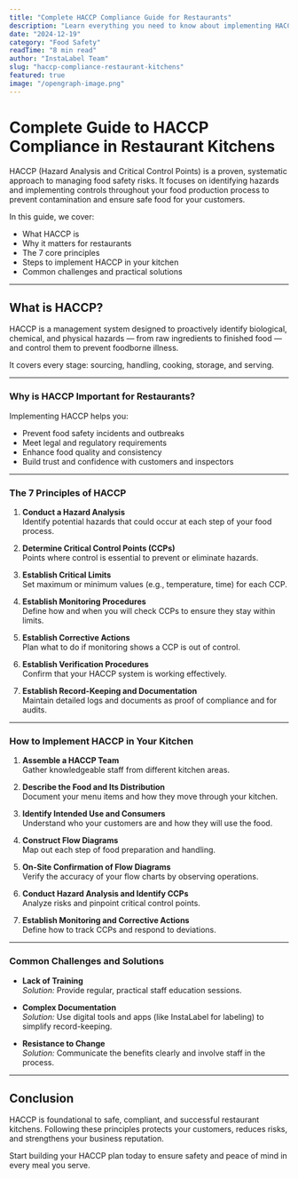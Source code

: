 ```yaml
---
title: "Complete HACCP Compliance Guide for Restaurants"
description: "Learn everything you need to know about implementing HACCP principles in your restaurant kitchen, including critical control points and monitoring procedures."
date: "2024-12-19"
category: "Food Safety"
readTime: "8 min read"
author: "InstaLabel Team"
slug: "haccp-compliance-restaurant-kitchens"
featured: true
image: "/opengraph-image.png"
---
```


# Complete Guide to HACCP Compliance in Restaurant Kitchens

HACCP (Hazard Analysis and Critical Control Points) is a proven, systematic approach to managing food safety risks. It focuses on identifying hazards and implementing controls throughout your food production process to prevent contamination and ensure safe food for your customers.

In this guide, we cover:

- What HACCP is
- Why it matters for restaurants
- The 7 core principles
- Steps to implement HACCP in your kitchen
- Common challenges and practical solutions

---

## What is HACCP?

HACCP is a management system designed to proactively identify biological, chemical, and physical hazards — from raw ingredients to finished food — and control them to prevent foodborne illness.

It covers every stage: sourcing, handling, cooking, storage, and serving.

---

### Why is HACCP Important for Restaurants?

Implementing HACCP helps you:

- Prevent food safety incidents and outbreaks
- Meet legal and regulatory requirements
- Enhance food quality and consistency
- Build trust and confidence with customers and inspectors

---

### The 7 Principles of HACCP

1. **Conduct a Hazard Analysis**  
   Identify potential hazards that could occur at each step of your food process.

2. **Determine Critical Control Points (CCPs)**  
   Points where control is essential to prevent or eliminate hazards.

3. **Establish Critical Limits**  
   Set maximum or minimum values (e.g., temperature, time) for each CCP.

4. **Establish Monitoring Procedures**  
   Define how and when you will check CCPs to ensure they stay within limits.

5. **Establish Corrective Actions**  
   Plan what to do if monitoring shows a CCP is out of control.

6. **Establish Verification Procedures**  
   Confirm that your HACCP system is working effectively.

7. **Establish Record-Keeping and Documentation**  
   Maintain detailed logs and documents as proof of compliance and for audits.

---

### How to Implement HACCP in Your Kitchen

1. **Assemble a HACCP Team**  
   Gather knowledgeable staff from different kitchen areas.

2. **Describe the Food and Its Distribution**  
   Document your menu items and how they move through your kitchen.

3. **Identify Intended Use and Consumers**  
   Understand who your customers are and how they will use the food.

4. **Construct Flow Diagrams**  
   Map out each step of food preparation and handling.

5. **On-Site Confirmation of Flow Diagrams**  
   Verify the accuracy of your flow charts by observing operations.

6. **Conduct Hazard Analysis and Identify CCPs**  
   Analyze risks and pinpoint critical control points.

7. **Establish Monitoring and Corrective Actions**  
   Define how to track CCPs and respond to deviations.

---

### Common Challenges and Solutions

- **Lack of Training**  
  _Solution:_ Provide regular, practical staff education sessions.

- **Complex Documentation**  
  _Solution:_ Use digital tools and apps (like InstaLabel for labeling) to simplify record-keeping.

- **Resistance to Change**  
  _Solution:_ Communicate the benefits clearly and involve staff in the process.

---

## Conclusion

HACCP is foundational to safe, compliant, and successful restaurant kitchens. Following these principles protects your customers, reduces risks, and strengthens your business reputation.

Start building your HACCP plan today to ensure safety and peace of mind in every meal you serve.
